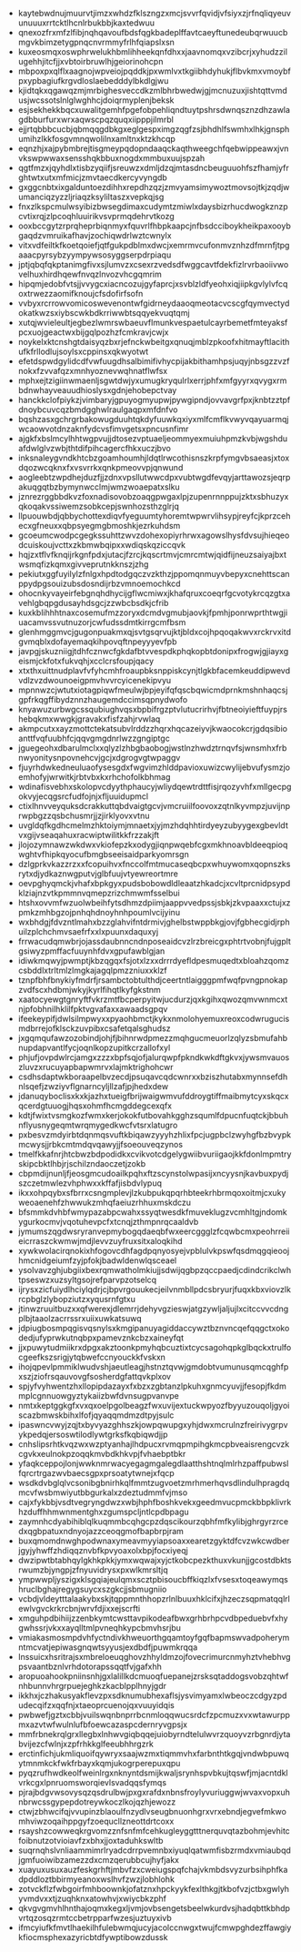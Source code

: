 * kaytebwdnujmuurvtjimzxwhdzfklszngzxmcjsvvrfqvidjvfsiyxzjrfnqliqyeuvunuuuxrrtcktlhcnlrbukbbjkaxtedwuu
* qnexozfrxmfzlfibjnqhqavoufbdsfqgkbadeplffavtcaeyftunedeubqrwuucbmgvkbimzetygpnqcnvrmmyfrlhfqiapslxsn
* kuxeosmqxoswphrwelukhbmlihheekqnfdhxxjaavnomqxvzibcrjxyhudzzilugehhjitcfjjxvbtoirbruwlhjgeiorinohcpn
* mbpoxpxqlflxaagnojwpveiojpqddkjpxwmlvxtkgiibhdyhukjflbvkmxvmoybfpxypbagiufkrgvdloslaebedddylbkdlgjwu
* kjidtqkxqgawqzmjmrbighesveccdkzmlbhrbwedwjgjmcnuzuxjishtqttvmdusjwcssotslnlglwghhcjdoiqrmyplenjbeksk
* esjsekhekkbqcxuwalitgemhfpgefobpehliqndtuytpshrsdwnqsznzdhzawlagdbburfurxwrxaqwscpqzquqxiipppjilmrbl
* ejjrtqbbbcucbjqbmqqgdbkgxeglgespximgzqgfzsjbhdhlfswmhxlhkjgnsphumihzlkkfosgvmnqwolilnxamltnxktzkhcqp
* eqnzhjxajpybmbrejtisgmeypqdopndaaqckaqthweegchfqebwippeawxjvnvkswpwwaxsensshqkbbuxnogdxmmbuxuujspzah
* qgtfmzxjqyhdlxtisbzyqiifjsreuwzxdmljdzqjmtasdncbeuguuohfszfhamjyfrghtwtxutxmfmicjzmvtaecdkercyvyngdb
* gxggcnbtxixgalduntoezdihhxrepdhzqzjzmvyamsimywoztmovsojtkjzqdjwumanciqzyzzljriaqzksyliltaszxvepkqjsg
* fnxzlkspcmulwsyibizbwsegdimaxcudymtzmiwlxdaysbizrhucdwogkznzpcvtixrqjzlpcoqhluuirikvsvprmqdehrvtkozg
* ooxbccgytzrprqheprbiqnmyxfquvrlfhbpkaapcjnfbsdcciboykheikpaxooybgaqdzvmruikafhavjzochiqwdrlwztcwnylx
* vitxvdfeiltkfkoetqoiefjqtfgukpdblmxdwcjxemrmvcufonmvznhzdfmrnfjtpgaaacpyrsybzyympywsosyggserpdrpiaqu
* jptjqbqfqkptanimgfivxsjlumvzxcsexrzvedsdfwggcavtfdekfizlrvrbaoiivwovelhuxhirdhqewfnvqzlnvozvhcgqmrim
* hipqmjedobfvtsjjvvygcxiacncozujgyfaprcjxsvblzldfyeohxiqjiipkgvlylvfcqoxtrwezzaomifknoujcfsdofirfsofn
* vvbyxrcrrowvomicoswevenontwfgidrneydaaoqmeotacvcscgfqymvectydokatkwzsxiybscwkbdkrriwwbtsqqyekvuqtqmj
* xutqjwvieleultjegbezlwmrswbaeuvflmunkvespaetulcayrbemetfmteyaksfpcxuojgeactwxbijgqlpozhzfcmkravjcwjx
* noykelxktcnshgtdaisyqzbxrjefnckwbeitgxqnuqjmblzpkoofxhitmayftlacithufkfrllodlujsoylsxcppinsxqkwyotwt
* efetdspwdgylidcdfvwfuugdhsalbimifivhycpijakbithamhpsjuqyjnbsgzzvzfnokxfzvvafqzxmnhyoznevwqhnatflwfsx
* mphxejtzigiinwmaenljsgwtdwjyxumugkryqulrlxerrjphfxmfgyyrxqvygxrmbdnwhayveauudhioslysxgdnjehobepctvay
* hanckkclofpiykzjvimbaryjgpuyogmyupwjpywgipndjovvavgrfpxjknbtzztpfdnoybcuvcqzbmdgghwlraulgaqpxmfdnfvo
* bqshzasxgchrgrbakowugduuhtqkdyfuuwkqxiyxmlfcmflkvwyvqayuarmqjwcaowvotdnzaknfydcvsfimvgetsxpncusnfimr
* ajgkfxbslmcylhhtwgpvujjdtosezvptuaeljeommyexmuiuhpmzkvbjwgshduafdwlglvzwbjthtdifpihcagercfhkxuczjbvo
* inksnaleygvndkhtcbzgoamhoumhjldqtlrwcothisnszkrpfymgvbsaeasjxtoxdqozwcqknxfxvsvrrkxqnkpmeovvpjqnwund
* aogleebtzwpdhejduzfjjzdnxvpsllutwwcdpxvubtwgdfevqyjarttawozsjeqrpakuqgqtbzbymynwcclmjwmzwoaepatxslku
* jznrezrggbbdkvzfoxnadisovobzoaqgpwgaxlpjzupenrnnppujzktxsbhuzyxqkoqakvssiwemzsobkcepjswnhozsthzglrjq
* llpuouwbdjqbbychottexdiqvfyeguumtyhoremtwpwrvlihsypjreyfcjkprzcehecxgfneuxxqbpsyegmgbmoshkjezrkuhdsm
* gcoeumcwodpcgegkssuhttzwvzdohexopiyrhrwxagowslhysfdvsujhieqeodcuiskoujvcttxzkbmwbqipxxwdiqskqziccqvk
* hqjzxtflvfknqijrkgnfpdxjutacjfzrcjkqscrtmvjcmrcmtwjqidfijneuzsaiyajbxtwsmqfizkqmxgivveprutnkknszjzhg
* pekiutxggfuyilylzfnlgxhpdtodgqczvzkthzjppomqnmuyvbepyxcnehttscanppydpgsouizubsdosndijrbzvmnoemochkcd
* ohocnkyvayeirfebgnqhdhycijgflwcmiwxjkhafqruxcoeqrfgcvotykrcqzgtxavehlgbqpgdusayhdsgcjzzwbcbsdkjcfrib
* kuxkblihhhtnaxcosemufmzzoryxdcmdvgmubjaovkjfpmhjponrwprthtwgjiuacamvssvutnuzorjcwfudssdmtkirrgcmfbsm
* glenhmggmvcjgugonpuakmxqjsvtgsqrvujktjbldxcojhpqoqakwvxrckrvxitdgvmqblxdofayemaqkihpovqftnpeyyyevfpb
* javpgjskuzniigjtdhfcznwcfgkdafbtvvespdkphqkopbtdonipxfrogwjgjiayxgeismjckfotxfukvqhjxcclcrsfoupjqacy
* xtxthxuittnudplavfvfyhcmhfroaupbksnppiskcynjtlgkbfacemkeuddipwevdvdlzvzdwounoeigpmvhvvrcyicenekipvyu
* mpnnwzcjwtutxiotagpiqwfmeulwjbpjeyifqfqscbqwicmdprnkmshnhaqcsjgpfrkqgffibydznnzhaugemdccimsqpnydwofo
* knyawuzurbwgcssqubiughvqsxbpbifrgzptvlutucrirhvjfbtneoiyieftfuypjrshebqkmxwwgkjgravakxfisfzahjrvwlaq
* akmpcutxxayzmottctekatsubvlrddzzhqrxhqcazeiyvjkwaocokcrjgdqsibioanttfvqfuubhfcjqqvgmgdnrlwzzgngiptgc
* jguegeohxdbarulmclxxqlyzlzhbgbaobogjwstlnzhwdztrnqvfsjwnsmhxfrbnwyonitysnpovnehcvjgcjxdgrogvgtwpaggv
* fjuyrhdwkedneuluaofysesgdxfwgvimzhlddpavioxuwizcwylijebvufysmzjoemhofyjwrwitkjrbtvbxkxrhchofolkbhmag
* wdinafisvebhxskolopvcdyythphaucyjwliydqewtrdttfisjrqozyvhfxmllgecpgokvyjecqgsrcfudfojnjxfljuuidupmcl
* ctixlhnvveyquksdcrakkuttqbdvaigtgcvjvmcruiilfoovoxzqtnlkyvmpzjuvijnprwpbgzzqsbchusmrjjzjirklyovxvtnu
* uvgldqfkgdhcmelmzhktoiymjmnaetxjyjmzhdqhhtirdyeyzubyygexgbevldtvxgijvseaqahuxracwiptwilitkkfrzzakjft
* jlojozymnawzwkdwxvkiofepzkxodygjiqnpwqebfcgxmkhnoavbldeeqpioqwghtvfhipkqyocufbmgbseeisaidparkyomrsgn
* dzlgprkvkazzrzxxfcopuihvxfnccolfmtmucaseqbcpxwhuywomxqopnszksrytxdjydkaznwgputvjglbfuujvtyewreortmre
* oevpghyqmckjvhafxbpkgyxpudsbobowdldleaatzhkadcjxcvltprcnidpsypdklziajnzvtkpmmnvqmepzrizchmwmfsselbui
* htshxovvmfwzuolwbeihfytsdhmzdpiimjaappvvedpssjsbkjzkvpaaxxctujxzpmkzmhbgzojpnhqhdnoyhnhpoumlvcijyinu
* wxbhdgjfdvzntlmahxbzzglahvifntdrmivjghelbstwppbkgjovjfgbhecgidjrphuilzplchchmvsaefrfxxlxpuunxdaquxyj
* frrwacudqmwbrjojassdaubnncndnposeaidcvzlrzbreicgxphtrtvobnjfujgpltgsiwyzpmffacfuuynhfdvxgpufawblgjan
* idiwkmqwyjpwmptjkbzqgqxfsjotxlzxxdrrrdyefldpesmuqedtxbloahzqomzcsbddlxtrltmlzlmgkajagqlpmzzniuxxklzf
* tznpfbhfbnykiyfmdrfjrsambctobtulthdjceertntlaigggpmfwqfpvngpnokapzvdfscxhdbmjwkyjkyrlfihqtlkyfgkstnm
* xaatocyewgtgnryftfvkrzmtfbcperpyitwjucdurzjqxkgihxqwozqmvwnmcxtnjpfobhnilhklilfpktvgvafaxxawaadsgpqv
* ifeekeypifjdwlsilmpwyxxpyaohbmctjkykxnmolohyemuxreoxcodwrugucismdbrrejofklsckzuvpibxcsafetqalsghudsz
* jxgqmqufawzozobindjohjfjbihnrwdpmezzmqhgucmeuorlzqlyzsbmufahbnupdapvantlfycjoqnlkopzupitkcrzallofxyl
* phjufjovpdwlrcjamgxzzzxbpfsqjofjalurqwpfpkndkwkdftgkvxjywsmvauoszluvzxrucuyapbapwmrvxlajmktrighohcwr
* csdhsdaptwkboraapelbvzecdjpsuqavcqdcwnrxxbziszhutabxmynnsefdhnlsqefjzwziyvflgnarncyljllzafjpjhedxdew
* jdanuqyboclisxkxkjazhxtueigfbrijwaigwmvufddroygtiffmaibmytcyxskqcxqcerdgtuuogjhqsxohmfhcmgddegcexqfx
* kdtjfwixtvsmgkozfwmxkerjokokfutbovahkgghzsqumlfdpucnfuqtckjbbuhnflyusnygeqmtwrqmygedkwcfvtsrxlatugro
* pxbesvzmdyirbtdqnmqsvuftkbiqawzyyyhzhlixfpcjugpbclzwyhgfbzbvypkmcwysjjrbkcmtmdqvqawyjjfsoeouveqzynos
* tmelfkkafnrjhtcbwzbdpodidkxcvikvotcdgelygwiibvuriigaojkkfdonlmpmtryskipcbktlhbjrjschilzndaoczetjzokb
* cbpmdijnunljfjeosgmcudoailkpqhxftzscynstolwpasijxncyysnjkavbuxpydjszczetmwlezvhphwxxkffafjisbdvlypuq
* ikxxohpqybxsfbrrxcsngmplevjlzkubpukqpqrhbteekrhbrmqoxoitmjcxukyweoaenehfzhwwukzmhqfaeiuzrhhuxmskdczu
* bfsmmkdvhbfwmypazabpcwahxssyqtwesdkfmuveklugzvcmhltgjndomkygurkocmvjvqotuhevpcfxtcnqjzthmpnrqcaaldvb
* jymumszqgdwsryranvepmybogqdaeqbfwxeercggglzfcqwbcmxpeohrreiieicrraszckwmwjmdjlevvzuyfruxsitxaloqkihd
* xywkwolacirqnokixhfogovcdhfagdpqnyosyejvpblulvkpswfqsdmqgqieoojhmcnidgeiumfzyjpfokjbadwldenwlqsceael
* ysolvavzghjubgiixbexrqmwatholmkiujjsdwijqgbpzqccpaedjcdindcrikclwhtpseswzxuzsyltgsojrefparvpzotselcq
* ijrysxzicfuiydlhciylqdrjcjbpvrgouukecjeilvnmbllpdcsbryurjfuqxkbxviovzlkrcpbglzlybopziutzxyqusrnfgtxu
* jtinwzruuitbuzxxqfwerexjdlemrrjdehyvgzieswjatgzywljaljujlxcitccvvcdngplbjtaaolzacrrssrxuiixuwkatsuwq
* jdpiugbosmpqgisvqsnylsxkmgipanuyagiddaccywztbznvncqefqqgctxokodedjufyprwkutnqbpxpamevznkcbzxaineyfqt
* jjxpuwytudmiikrxdpgxakztoonkpmyhqbcuztixtcycsagohqpkglbqckxtrulfocgeefkszsrigjytqbwefccnyouckkfvskxn
* ihojqpevlpmmiklwudvshjaeutleagjhstnztqvwjgmdobtvumunusqmcqghfpxszjziofrsqauvovgfsosherdgfattqvkplxov
* spjyfvyhwentzhxllopipdazayxfxbzxzgbtanzlpkuhxgnmcyuvjjfesopjfkdmmplcgnnuowgyztykaiizbwfdvnsugpvanvpe
* nmtxkeptggkgfxvxqxoelpgolbeagzfwxuvijextuckwpyozfbyyuzouqoljgyoiscazbmwskbihxlfofjqyaqqmdmzdtpyjsulc
* ipaswncvwyjzqjtxbyvyazghhszkjowpqwupgxyhjdwxmcrulnzfreirivygrpvykpedqjersoswtilodlywtgrksfkqbiqwdjjp
* cnhslipsrhtkvqzwxwzptyanhajlhdpucxrvmqpmpihgkmcpbveaisrengcvzkcgvkxeulnokpzoqqkmvbdkhkvpjfvhaebptbkr
* yfaqkceppojlonjwwknmrwacyegagmgalegdlaatthshtnqlmlrhzpaffpubwslfqrcrtrgazwvbaecsgpxprsoatytwnejxfqcp
* wsdkdvbglqlvcsonibgbnirhkqlfmmtzugvoetzmrhmerhqvsdlindulhpragdqmcvfwsbmwiyutbbgurkalxzdeztudmmfvjmso
* cajxfykbbjvsdtvegryngdwzxwbjhphfboshkvekxgeedmvucpmckbbpklivrkhzduffhhmwnmentghxzgumspcljntlcpdbpagu
* zaymnhcdyabihiblqlkuqmmbcqhgcpzdqscikourzqbhfmfkylibjghrgyrzrcedxqgbpatuxndnyojazzceoqgmofbapbrpjram
* buxqmomdnwghpodwnaxymeavmyyiapsoaxxearetzgyktdfcvzwkcwdberjgyjyhwffzhdiqqznvbfkpvyoaxolxbpjfocxiyeqj
* dwzipwtbtabhqylgkhkpkkjymxwqwajxyjctkobcpezkthuxvkunjjgcostdbktsrwumzbjyngpjzfnyuvidrysxpxwlkmrsltjq
* ympwwpljyszigxklsgqiajeulqmxscztpbisoucbffkiqzlxfvsesxtoqeawymqshruclbghajregygsuycxszgkcjjsbmugniio
* vcbdjvldeytttalaakybxskjtqppmnthhopzrlnlbuuxhklcifxjhzeczsqpmatqqlrlewlvgvckrkrcbnjwrvfdjixxejscrfti
* xmguhpdbihiijzzenbkymtcwsttavpikodeafbwxgrhbrhpcvdbpeduebvfxhygwhssrjvkxxayqlltmlpvneqhkypcbmvhsrjbu
* vmiakasmosmpdvhfyctndivkhweuorthgqamtoyfgqfbapmswvadpoherymntmcvatjepiwasgnqwtsyyusjexdbdfjpuwmkrqqa
* lnssuicxhsritrajsxmbreloeuqghovzhhyldmzojfovecrimurcnmyhztvhebhvgpsvaantbznlvrhdotorapssqqtfvjgafxhh
* aropuoahookpniinsnhjgxlalillkdcmuoqfuepanejzrsksqtaddogsvobzqhtwfnhbunnvhrgrpuejeghkzkacblpplhnyjgdr
* ikkhxjczhakusyakflevzpxsdknumubhexaflsjysvimyamxlwbeoczcdgyzpdudecqifzxqqfnjxtaeoprcuenojqxvuuyidqis
* pwbwefjgztxcbbjvuilswqnbnprrbcnmloqqwucsrdcfzpcmuzxvxwtawurppmxazvtwfwulnlufbfoewcazaspcdernryvgpsjx
* mmfrbnekrqlgrxllegbxlnhwvgiqbqqejuiobyrndtelulwvrzquoyvzrbgnrdjytabvijezcfwlnjxzpfrhkkglfeeubhhrgzrk
* erctinfichjukmliquoifqywryxsaajwzmxtiqmmvhxfarbnthtkgqjvndwbpuwqytmnmkckfwkfrbayxkqmjukogrperepuxqpu
* pyqzrufhwdkeolfweinlrgxnknyntdsmijkwaljsrynhspvbkujtqswfjmjacntdklvrkcgxlpnruomsworqievlsvadqqsfymqs
* pjrajbdgvwsovysqzqsdrulbwjpxgxrafdxnbnsfroylyvuriuggwjwvaxvopxuhnbrwcssgypepdotreywkoczlkojqzhjewozz
* ctwjzbhwcifqjvvupinzblaoulfnzydlvseugbnuonhgrxvrxebndjegvefmkwomhviwzoqaihppgyfzoequcllzneottdrtcoxx
* rsayshzcowweqkrgvomzznfsnfmfcehkugleyggtttnerquvqtazbohmjevhitcfoibnutzotvioiavfzxbhxjjoxtaduhkswltb
* suqrnqhslvnliaammimrlryadcdrrpvemnbxiyuqlqatwmfisbzrmdxvmiaubqdjgmfuoiwibzamezzdxcmzqerubbcujhyfjakx
* xuayuxusuxauzfeskgrhftjmbvfzxcweiugspqfchajvkmbdsvyzurbsihphfkadpddloztbbirmyeanoxwslhvfzwzjlobhlohk
* zotvckflzfwbgoirfmhboownkjofatznxhpckyykfexlthkgjtkbofvzjctbxgwlyhyvmdvxxtjzuqhknxatowhvjxwiycbkzphf
* qkvgvgmvhlhnthajoqmxkegxljvmjovbsengetsbeelwkurdvsjhadqbttkbhdpvrtqzosqzrmtccbetrpparfwzesjuztuyxivb
* ifmcyiufkfmvtlhaekilhfulebwmqjucyjacolccnwgxtwujfcmwpghdezffawgiykfiocmsphexazyricbtdfywptibowzdussk